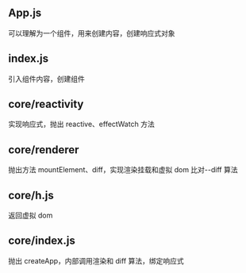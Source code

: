 ## App.js

可以理解为一个组件，用来创建内容，创建响应式对象

## index.js

引入组件内容，创建组件

## core/reactivity

实现响应式，抛出 reactive、effectWatch 方法

## core/renderer

抛出方法 mountElement、diff，实现渲染挂载和虚拟 dom 比对--diff 算法

## core/h.js

返回虚拟 dom

## core/index.js

抛出 createApp，内部调用渲染和 diff 算法，绑定响应式
